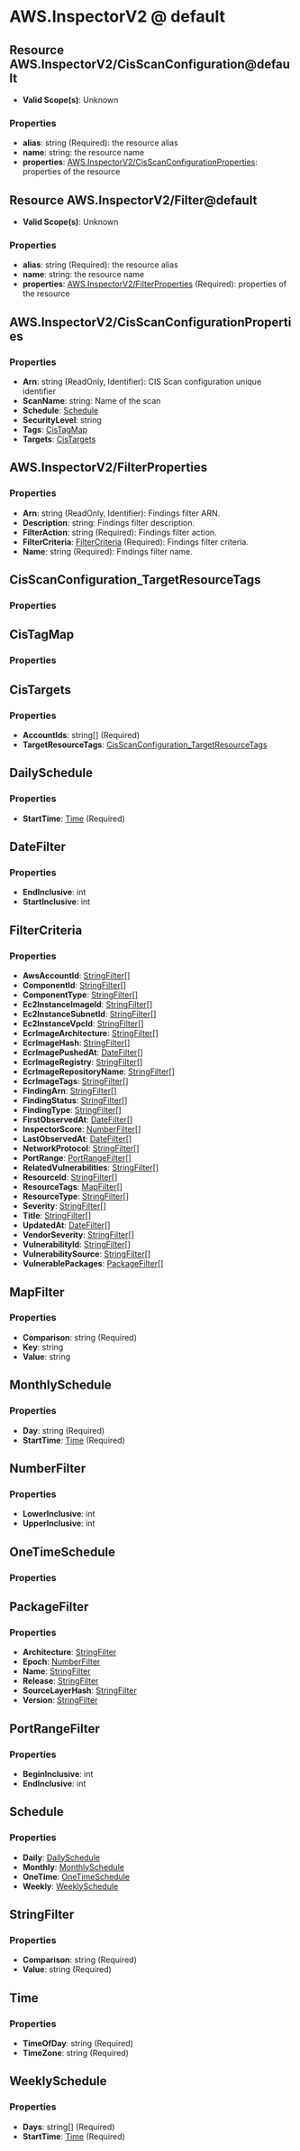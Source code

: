 # AWS.InspectorV2 @ default

## Resource AWS.InspectorV2/CisScanConfiguration@default
* **Valid Scope(s)**: Unknown
### Properties
* **alias**: string (Required): the resource alias
* **name**: string: the resource name
* **properties**: [AWS.InspectorV2/CisScanConfigurationProperties](#awsinspectorv2cisscanconfigurationproperties): properties of the resource

## Resource AWS.InspectorV2/Filter@default
* **Valid Scope(s)**: Unknown
### Properties
* **alias**: string (Required): the resource alias
* **name**: string: the resource name
* **properties**: [AWS.InspectorV2/FilterProperties](#awsinspectorv2filterproperties) (Required): properties of the resource

## AWS.InspectorV2/CisScanConfigurationProperties
### Properties
* **Arn**: string (ReadOnly, Identifier): CIS Scan configuration unique identifier
* **ScanName**: string: Name of the scan
* **Schedule**: [Schedule](#schedule)
* **SecurityLevel**: string
* **Tags**: [CisTagMap](#cistagmap)
* **Targets**: [CisTargets](#cistargets)

## AWS.InspectorV2/FilterProperties
### Properties
* **Arn**: string (ReadOnly, Identifier): Findings filter ARN.
* **Description**: string: Findings filter description.
* **FilterAction**: string (Required): Findings filter action.
* **FilterCriteria**: [FilterCriteria](#filtercriteria) (Required): Findings filter criteria.
* **Name**: string (Required): Findings filter name.

## CisScanConfiguration_TargetResourceTags
### Properties

## CisTagMap
### Properties

## CisTargets
### Properties
* **AccountIds**: string[] (Required)
* **TargetResourceTags**: [CisScanConfiguration_TargetResourceTags](#cisscanconfigurationtargetresourcetags)

## DailySchedule
### Properties
* **StartTime**: [Time](#time) (Required)

## DateFilter
### Properties
* **EndInclusive**: int
* **StartInclusive**: int

## FilterCriteria
### Properties
* **AwsAccountId**: [StringFilter](#stringfilter)[]
* **ComponentId**: [StringFilter](#stringfilter)[]
* **ComponentType**: [StringFilter](#stringfilter)[]
* **Ec2InstanceImageId**: [StringFilter](#stringfilter)[]
* **Ec2InstanceSubnetId**: [StringFilter](#stringfilter)[]
* **Ec2InstanceVpcId**: [StringFilter](#stringfilter)[]
* **EcrImageArchitecture**: [StringFilter](#stringfilter)[]
* **EcrImageHash**: [StringFilter](#stringfilter)[]
* **EcrImagePushedAt**: [DateFilter](#datefilter)[]
* **EcrImageRegistry**: [StringFilter](#stringfilter)[]
* **EcrImageRepositoryName**: [StringFilter](#stringfilter)[]
* **EcrImageTags**: [StringFilter](#stringfilter)[]
* **FindingArn**: [StringFilter](#stringfilter)[]
* **FindingStatus**: [StringFilter](#stringfilter)[]
* **FindingType**: [StringFilter](#stringfilter)[]
* **FirstObservedAt**: [DateFilter](#datefilter)[]
* **InspectorScore**: [NumberFilter](#numberfilter)[]
* **LastObservedAt**: [DateFilter](#datefilter)[]
* **NetworkProtocol**: [StringFilter](#stringfilter)[]
* **PortRange**: [PortRangeFilter](#portrangefilter)[]
* **RelatedVulnerabilities**: [StringFilter](#stringfilter)[]
* **ResourceId**: [StringFilter](#stringfilter)[]
* **ResourceTags**: [MapFilter](#mapfilter)[]
* **ResourceType**: [StringFilter](#stringfilter)[]
* **Severity**: [StringFilter](#stringfilter)[]
* **Title**: [StringFilter](#stringfilter)[]
* **UpdatedAt**: [DateFilter](#datefilter)[]
* **VendorSeverity**: [StringFilter](#stringfilter)[]
* **VulnerabilityId**: [StringFilter](#stringfilter)[]
* **VulnerabilitySource**: [StringFilter](#stringfilter)[]
* **VulnerablePackages**: [PackageFilter](#packagefilter)[]

## MapFilter
### Properties
* **Comparison**: string (Required)
* **Key**: string
* **Value**: string

## MonthlySchedule
### Properties
* **Day**: string (Required)
* **StartTime**: [Time](#time) (Required)

## NumberFilter
### Properties
* **LowerInclusive**: int
* **UpperInclusive**: int

## OneTimeSchedule
### Properties

## PackageFilter
### Properties
* **Architecture**: [StringFilter](#stringfilter)
* **Epoch**: [NumberFilter](#numberfilter)
* **Name**: [StringFilter](#stringfilter)
* **Release**: [StringFilter](#stringfilter)
* **SourceLayerHash**: [StringFilter](#stringfilter)
* **Version**: [StringFilter](#stringfilter)

## PortRangeFilter
### Properties
* **BeginInclusive**: int
* **EndInclusive**: int

## Schedule
### Properties
* **Daily**: [DailySchedule](#dailyschedule)
* **Monthly**: [MonthlySchedule](#monthlyschedule)
* **OneTime**: [OneTimeSchedule](#onetimeschedule)
* **Weekly**: [WeeklySchedule](#weeklyschedule)

## StringFilter
### Properties
* **Comparison**: string (Required)
* **Value**: string (Required)

## Time
### Properties
* **TimeOfDay**: string (Required)
* **TimeZone**: string (Required)

## WeeklySchedule
### Properties
* **Days**: string[] (Required)
* **StartTime**: [Time](#time) (Required)

